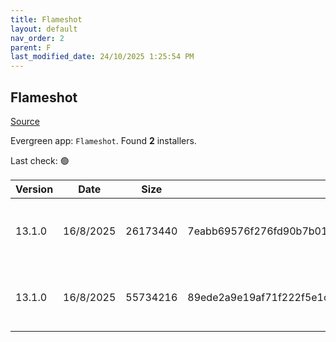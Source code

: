 ```yaml
---
title: Flameshot
layout: default
nav_order: 2
parent: F
last_modified_date: 24/10/2025 1:25:54 PM
---
```


## Flameshot

[Source](https://flameshot.org/)

Evergreen app: `Flameshot`. Found **2** installers.

Last check: 🟢

| Version | Date      | Size     | Sha256                                                           | Architecture | InstallerType | Type | URI                                                                                                                                                                                                |
| ------- | --------- | -------- | ---------------------------------------------------------------- | ------------ | ------------- | ---- | -------------------------------------------------------------------------------------------------------------------------------------------------------------------------------------------------- |
| 13.1.0  | 16/8/2025 | 26173440 | 7eabb69576f276fd90b7b012bd8c2cf498042bee78e6b1a7f4436c9a9d0f3e7c | x64          | Default       | msi  | [https://github.com/flameshot-org/flameshot/releases/download/v13.1.0/Flameshot-13.1.0-win64.msi](https://github.com/flameshot-org/flameshot/releases/download/v13.1.0/Flameshot-13.1.0-win64.msi) |
| 13.1.0  | 16/8/2025 | 55734216 | 89ede2a9e19af71f222f5e1cf2b6781488eda501e234b5786aaba825fbd078d1 | x64          | Default       | zip  | [https://github.com/flameshot-org/flameshot/releases/download/v13.1.0/flameshot-13.1.0-win64.zip](https://github.com/flameshot-org/flameshot/releases/download/v13.1.0/flameshot-13.1.0-win64.zip) |
